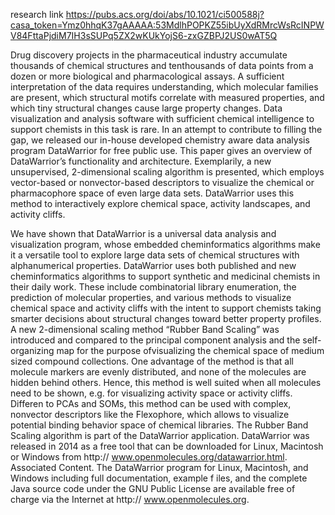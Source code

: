 research link https://pubs.acs.org/doi/abs/10.1021/ci500588j?casa_token=Ymz0hhqK37gAAAAA:53MdlhPOPKZ55ibUyXdRMrcWsRcINPWV84FttaPjdiM7IH3sSUPq5ZX2wKUkYojS6-zxGZBPJ2US0wAT5Q

Drug discovery projects in the pharmaceutical industry accumulate thousands of chemical structures and tenthousands of data points from a dozen or more biological and pharmacological assays. A sufficient interpretation of the data requires understanding, which molecular families are present, which structural motifs correlate with measured properties, and which tiny structural changes cause large property changes. Data visualization and analysis software with sufficient chemical intelligence to support chemists in this task is rare. In an attempt to contribute to filling the gap, we released our in-house developed chemistry aware data analysis program DataWarrior for free public use. This paper gives an overview of DataWarrior’s functionality and architecture. Exemplarily, a new unsupervised, 2-dimensional scaling algorithm is presented, which employs vector-based or nonvector-based descriptors to visualize the chemical or pharmacophore space of even large data sets. DataWarrior uses this method to interactively explore chemical space, activity landscapes, and activity cliffs.

We have shown that DataWarrior is a universal data analysis and visualization program, whose embedded cheminformatics algorithms make it a versatile tool to explore large data sets of chemical structures with alphanumerical properties. DataWarrior uses both published and new cheminformatics algorithms to support synthetic and medicinal chemists in their daily work. These include combinatorial library enumeration, the prediction of molecular properties, and various methods to visualize chemical space and activity cliffs with the intent to support chemists taking smarter decisions about structural changes toward better property profiles. A new 2-dimensional scaling method “Rubber Band Scaling” was introduced and compared to the principal component analysis and the self-organizing map for the purpose ofvisualizing the chemical space of medium sized compound collections. One advantage of the method is that all molecule markers are evenly distributed, and none of the molecules are hidden behind others. Hence, this method is well suited when all molecules need to be shown, e.g. for visualizing activity space or activity cliffs. Differen to PCAs and SOMs, this method can be used with complex, nonvector descriptors like the Flexophore, which allows to visualize potential binding behavior space of chemical libraries. The Rubber Band Scaling algorithm is part of the DataWarrior application. DataWarrior was released in 2014 as a free tool that can be downloaded for Linux, Macintosh or Windows from http:// www.openmolecules.org/datawarrior.html. Associated Content. The DataWarrior program for Linux, Macintosh, and Windows including full documentation, example f iles, and the complete Java source code under the GNU Public License are available free of charge via the Internet at http:// www.openmolecules.org.

